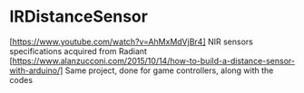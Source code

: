 # IRDistanceSensor
[https://www.youtube.com/watch?v=AhMxMdVjBr4]
NIR sensors specifications acquired from Radiant
[https://www.alanzucconi.com/2015/10/14/how-to-build-a-distance-sensor-with-arduino/]
Same project, done for game controllers, along with the codes
